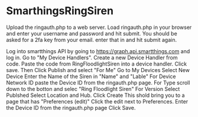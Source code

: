 # SmarthingsRingSiren
Upload the ringauth.php to a web server. Load ringauth.php in your browser and enter your username and password and hit submit.
You should be asked for a 2fa key from your email. enter that in and hit submit again.

Log into smartthings API by going to https://graph.api.smartthings.com and log in. Go to "My Device Handlers".
Create a new Device Handler from code. Paste the code from RingFloodlightSiren into a device handler. 
Click save.
Then Click Publish and select "For Me"
Go to My Devices
Select New Device
Enter the Name of the Siren in "Name" and "Lable"
For Device Network ID paste the Device ID from the ringauth.php page.
For Type scroll down to the botton and selec "Ring Floodlight Siren"
For Version Select Publshed
Select Location and Hub.
Click Create
This shold bring you to a page that has "Preferences (edit)"
Click the edit next to Preferences.
Enter the Device ID from the ringauth.php page
Click Save.
